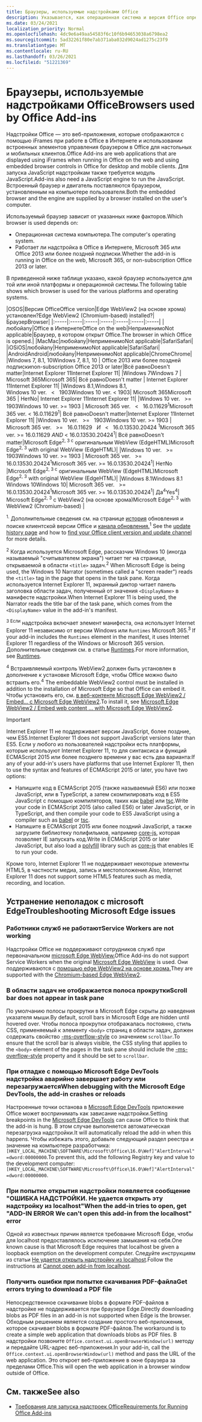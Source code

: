 ```yaml
---
title: Браузеры, используемые надстройками Office
description: Указывается, как операционная система и версия Office определяют браузер, используемый надстройками Office.
ms.date: 03/24/2021
localization_priority: Normal
ms.openlocfilehash: 4dc9e6a49aa54583f6c10f6b94653038a6798ea2
ms.sourcegitcommit: 5ad32261f80e7ab371aba032d9024ad1275c23f9
ms.translationtype: MT
ms.contentlocale: ru-RU
ms.lasthandoff: 03/26/2021
ms.locfileid: "51221369"
---
```

# <a name="browsers-used-by-office-add-ins"></a><span data-ttu-id="166fe-103">Браузеры, используемые надстройками Office</span><span class="sxs-lookup"><span data-stu-id="166fe-103">Browsers used by Office Add-ins</span></span>

<span data-ttu-id="166fe-104">Надстройки Office — это веб-приложения, которые отображаются с помощью iFrames при работе в Office в Интернете и использовании встроенных элементов управления браузером в Office для настольных и мобильных клиентов.</span><span class="sxs-lookup"><span data-stu-id="166fe-104">Office Add-ins are web applications that are displayed using iFrames when running in Office on the web and using embedded browser controls in Office for desktop and mobile clients.</span></span> <span data-ttu-id="166fe-105">Для запуска JavaScript надстройкам также требуется модуль JavaScript.</span><span class="sxs-lookup"><span data-stu-id="166fe-105">Add-ins also need a JavaScript engine to run the JavaScript.</span></span> <span data-ttu-id="166fe-106">Встроенный браузер и двигатель поставляются браузером, установленным на компьютере пользователя.</span><span class="sxs-lookup"><span data-stu-id="166fe-106">Both the embedded browser and the engine are supplied by a browser installed on the user's computer.</span></span>

<span data-ttu-id="166fe-107">Используемый браузер зависит от указанных ниже факторов.</span><span class="sxs-lookup"><span data-stu-id="166fe-107">Which browser is used depends on:</span></span>

- <span data-ttu-id="166fe-108">Операционная система компьютера.</span><span class="sxs-lookup"><span data-stu-id="166fe-108">The computer's operating system.</span></span>
- <span data-ttu-id="166fe-109">Работает ли надстройка в Office в Интернете, Microsoft 365 или Office 2013 или более поздней подписки.</span><span class="sxs-lookup"><span data-stu-id="166fe-109">Whether the add-in is running in Office on the web, Microsoft 365, or non-subscription Office 2013 or later.</span></span>

<span data-ttu-id="166fe-110">В приведенной ниже таблице указано, какой браузер используется для той или иной платформы и операционной системы.</span><span class="sxs-lookup"><span data-stu-id="166fe-110">The following table shows which browser is used for the various platforms and operating systems.</span></span>

|<span data-ttu-id="166fe-111">OS</span><span class="sxs-lookup"><span data-stu-id="166fe-111">OS</span></span>|<span data-ttu-id="166fe-112">Версия Office</span><span class="sxs-lookup"><span data-stu-id="166fe-112">Office version</span></span>|<span data-ttu-id="166fe-113">Edge WebView2 (на основе хрома) установлен?</span><span class="sxs-lookup"><span data-stu-id="166fe-113">Edge WebView2 (Chromium-based) installed?</span></span>|<span data-ttu-id="166fe-114">Браузер</span><span class="sxs-lookup"><span data-stu-id="166fe-114">Browser</span></span>|
|:-----|:-----|:-----|:-----|:-----|:-----|:-----|
|<span data-ttu-id="166fe-115">любой</span><span class="sxs-lookup"><span data-stu-id="166fe-115">any</span></span>|<span data-ttu-id="166fe-116">Office в Интернете</span><span class="sxs-lookup"><span data-stu-id="166fe-116">Office on the web</span></span>|<span data-ttu-id="166fe-117">Неприменимо</span><span class="sxs-lookup"><span data-stu-id="166fe-117">Not applicable</span></span>|<span data-ttu-id="166fe-118">Браузер, в котором открыт Office.</span><span class="sxs-lookup"><span data-stu-id="166fe-118">The browser in which Office is opened.</span></span>|
|<span data-ttu-id="166fe-119">Mac</span><span class="sxs-lookup"><span data-stu-id="166fe-119">Mac</span></span>|<span data-ttu-id="166fe-120">любой</span><span class="sxs-lookup"><span data-stu-id="166fe-120">any</span></span>|<span data-ttu-id="166fe-121">Неприменимо</span><span class="sxs-lookup"><span data-stu-id="166fe-121">Not applicable</span></span>|<span data-ttu-id="166fe-122">Safari</span><span class="sxs-lookup"><span data-stu-id="166fe-122">Safari</span></span>|
|<span data-ttu-id="166fe-123">iOS</span><span class="sxs-lookup"><span data-stu-id="166fe-123">iOS</span></span>|<span data-ttu-id="166fe-124">любой</span><span class="sxs-lookup"><span data-stu-id="166fe-124">any</span></span>|<span data-ttu-id="166fe-125">Неприменимо</span><span class="sxs-lookup"><span data-stu-id="166fe-125">Not applicable</span></span>|<span data-ttu-id="166fe-126">Safari</span><span class="sxs-lookup"><span data-stu-id="166fe-126">Safari</span></span>|
|<span data-ttu-id="166fe-127">Android</span><span class="sxs-lookup"><span data-stu-id="166fe-127">Android</span></span>|<span data-ttu-id="166fe-128">любой</span><span class="sxs-lookup"><span data-stu-id="166fe-128">any</span></span>|<span data-ttu-id="166fe-129">Неприменимо</span><span class="sxs-lookup"><span data-stu-id="166fe-129">Not applicable</span></span>|<span data-ttu-id="166fe-130">Chrome</span><span class="sxs-lookup"><span data-stu-id="166fe-130">Chrome</span></span>|
|<span data-ttu-id="166fe-131">Windows 7, 8.1, 10</span><span class="sxs-lookup"><span data-stu-id="166fe-131">Windows 7, 8.1, 10</span></span> | <span data-ttu-id="166fe-132">Office 2013 или более поздней подписки</span><span class="sxs-lookup"><span data-stu-id="166fe-132">non-subscription Office 2013 or later</span></span>|<span data-ttu-id="166fe-133">Всё равно</span><span class="sxs-lookup"><span data-stu-id="166fe-133">Doesn't matter</span></span>|<span data-ttu-id="166fe-134">Internet Explorer 11</span><span class="sxs-lookup"><span data-stu-id="166fe-134">Internet Explorer 11</span></span>|
|<span data-ttu-id="166fe-135">Windows 7</span><span class="sxs-lookup"><span data-stu-id="166fe-135">Windows 7</span></span> | <span data-ttu-id="166fe-136">Microsoft 365</span><span class="sxs-lookup"><span data-stu-id="166fe-136">Microsoft 365</span></span>| <span data-ttu-id="166fe-137">Всё равно</span><span class="sxs-lookup"><span data-stu-id="166fe-137">Doesn't matter</span></span> | <span data-ttu-id="166fe-138">Internet Explorer 11</span><span class="sxs-lookup"><span data-stu-id="166fe-138">Internet Explorer 11</span></span>|
|<span data-ttu-id="166fe-139">Windows 8.1,</span><span class="sxs-lookup"><span data-stu-id="166fe-139">Windows 8.1,</span></span><br><span data-ttu-id="166fe-140">Windows 10 ver. &nbsp; < &nbsp; 1903</span><span class="sxs-lookup"><span data-stu-id="166fe-140">Windows 10 ver.&nbsp;<&nbsp;1903</span></span>| <span data-ttu-id="166fe-141">Microsoft 365</span><span class="sxs-lookup"><span data-stu-id="166fe-141">Microsoft 365</span></span> | <span data-ttu-id="166fe-142">Нет</span><span class="sxs-lookup"><span data-stu-id="166fe-142">No</span></span>| <span data-ttu-id="166fe-143">Internet Explorer 11</span><span class="sxs-lookup"><span data-stu-id="166fe-143">Internet Explorer 11</span></span>|
|<span data-ttu-id="166fe-144">Windows 10 ver. &nbsp; >= &nbsp; 1903</span><span class="sxs-lookup"><span data-stu-id="166fe-144">Windows 10 ver.&nbsp;>=&nbsp;1903</span></span> | <span data-ttu-id="166fe-145">Microsoft 365 ver. &nbsp; < &nbsp; 16.0.11629<sup>1</sup></span><span class="sxs-lookup"><span data-stu-id="166fe-145">Microsoft 365 ver.&nbsp;<&nbsp;16.0.11629<sup>1</sup></span></span>| <span data-ttu-id="166fe-146">Всё равно</span><span class="sxs-lookup"><span data-stu-id="166fe-146">Doesn't matter</span></span>|<span data-ttu-id="166fe-147">Internet Explorer 11</span><span class="sxs-lookup"><span data-stu-id="166fe-147">Internet Explorer 11</span></span>|
|<span data-ttu-id="166fe-148">Windows 10 ver. &nbsp; >= &nbsp; 1903</span><span class="sxs-lookup"><span data-stu-id="166fe-148">Windows 10 ver.&nbsp;>=&nbsp;1903</span></span> | <span data-ttu-id="166fe-149">Microsoft 365 ver. &nbsp; >= &nbsp; 16.0.11629 &nbsp; _И_ &nbsp; < &nbsp; 16.0.13530.20424 <sup>1</sup></span><span class="sxs-lookup"><span data-stu-id="166fe-149">Microsoft 365 ver.&nbsp;>=&nbsp;16.0.11629&nbsp;_AND_&nbsp;<&nbsp;16.0.13530.20424<sup>1</sup></span></span>| <span data-ttu-id="166fe-150">Всё равно</span><span class="sxs-lookup"><span data-stu-id="166fe-150">Doesn't matter</span></span>|<span data-ttu-id="166fe-151">Microsoft Edge<sup>2, 3 с</sup> оригинальным WebView (EdgeHTML)</span><span class="sxs-lookup"><span data-stu-id="166fe-151">Microsoft Edge<sup>2, 3</sup> with original WebView (EdgeHTML)</span></span>|
|<span data-ttu-id="166fe-152">Windows 10 ver. &nbsp; >= &nbsp; 1903</span><span class="sxs-lookup"><span data-stu-id="166fe-152">Windows 10 ver.&nbsp;>=&nbsp;1903</span></span> | <span data-ttu-id="166fe-153">Microsoft 365 ver. &nbsp; >= &nbsp; 16.0.13530.20424<sup>1</sup></span><span class="sxs-lookup"><span data-stu-id="166fe-153">Microsoft 365 ver.&nbsp;>=&nbsp;16.0.13530.20424<sup>1</sup></span></span>| <span data-ttu-id="166fe-154">Нет</span><span class="sxs-lookup"><span data-stu-id="166fe-154">No</span></span> |<span data-ttu-id="166fe-155">Microsoft Edge<sup>2, 3 с</sup> оригинальным WebView (EdgeHTML)</span><span class="sxs-lookup"><span data-stu-id="166fe-155">Microsoft Edge<sup>2, 3</sup> with original WebView (EdgeHTML)</span></span>|
|<span data-ttu-id="166fe-156">Windows 8.1</span><span class="sxs-lookup"><span data-stu-id="166fe-156">Windows 8.1</span></span><br><span data-ttu-id="166fe-157">Windows 10</span><span class="sxs-lookup"><span data-stu-id="166fe-157">Windows 10</span></span>| <span data-ttu-id="166fe-158">Microsoft 365 ver. &nbsp; >= &nbsp; 16.0.13530.20424<sup>1</sup></span><span class="sxs-lookup"><span data-stu-id="166fe-158">Microsoft 365 ver.&nbsp;>=&nbsp;16.0.13530.20424<sup>1</sup></span></span>| <span data-ttu-id="166fe-159">Да<sup>4</sup></span><span class="sxs-lookup"><span data-stu-id="166fe-159">Yes<sup>4</sup></span></span>|  <span data-ttu-id="166fe-160">Microsoft Edge<sup>2, 3</sup> с WebView2 (на основе хрома)</span><span class="sxs-lookup"><span data-stu-id="166fe-160">Microsoft Edge<sup>2, 3</sup> with WebView2 (Chromium-based)</span></span> |

<span data-ttu-id="166fe-161"><sup>1.</sup> Дополнительные сведения см. на странице [история](/officeupdates/update-history-office365-proplus-by-date) обновления и поиске клиентской версии Office и [канала обновления.](https://support.office.com/article/What-version-of-Office-am-I-using-932788b8-a3ce-44bf-bb09-e334518b8b19)</span><span class="sxs-lookup"><span data-stu-id="166fe-161"><sup>1</sup> See the [update history page](/officeupdates/update-history-office365-proplus-by-date) and how to [find your Office client version and update channel](https://support.office.com/article/What-version-of-Office-am-I-using-932788b8-a3ce-44bf-bb09-e334518b8b19) for more details.</span></span>

<span data-ttu-id="166fe-162"><sup>2</sup> Когда используется Microsoft Edge, рассказчик Windows 10 (иногда называемый "считывателем экрана") читает тег на странице, открываемой в области `<title>` задач.</span><span class="sxs-lookup"><span data-stu-id="166fe-162"><sup>2</sup> When Microsoft Edge is being used, the Windows 10 Narrator (sometimes called a "screen reader") reads the `<title>` tag in the page that opens in the task pane.</span></span> <span data-ttu-id="166fe-163">Когда используется Internet Explorer 11, экранный диктор читает панель заголовка области задач, полученный от значения `<DisplayName>` в манифесте надстройки.</span><span class="sxs-lookup"><span data-stu-id="166fe-163">When Internet Explorer 11 is being used, the Narrator reads the title bar of the task pane, which comes from the `<DisplayName>` value in the add-in's manifest.</span></span>

<span data-ttu-id="166fe-164"><sup>3 Если</sup> надстройка включает элемент манифеста, она использует Internet Explorer 11 независимо от версии Windows или `Runtimes` Microsoft 365.</span><span class="sxs-lookup"><span data-stu-id="166fe-164"><sup>3</sup> If your add-in includes the `Runtimes` element in the manifest, it uses Internet Explorer 11 regardless of the Windows or Microsoft 365 version.</span></span> <span data-ttu-id="166fe-165">Дополнительные сведения см. в статье [Runtimes](../reference/manifest/runtimes.md).</span><span class="sxs-lookup"><span data-stu-id="166fe-165">For more information, see [Runtimes](../reference/manifest/runtimes.md).</span></span>

<span data-ttu-id="166fe-166"><sup>4</sup> Встраивляемый контроль WebView2 должен быть установлен в дополнение к установке Microsoft Edge, чтобы Office можно было встраить его.</span><span class="sxs-lookup"><span data-stu-id="166fe-166"><sup>4</sup> The embeddable WebView2 control must be installed in addition to the installation of Microsoft Edge so that Office can embed it.</span></span> <span data-ttu-id="166fe-167">Чтобы установить его, см. [в веб-контенте Microsoft Edge WebView2 / Embed... с Microsoft Edge WebView2](https://developer.microsoft.com/microsoft-edge/webview2/).</span><span class="sxs-lookup"><span data-stu-id="166fe-167">To install it, see [Microsoft Edge WebView2 / Embed web content ... with Microsoft Edge WebView2](https://developer.microsoft.com/microsoft-edge/webview2/).</span></span>




> [!IMPORTANT]
> <span data-ttu-id="166fe-168">Internet Explorer 11 не поддерживает версии JavaScript, более поздние, чем ES5.</span><span class="sxs-lookup"><span data-stu-id="166fe-168">Internet Explorer 11 does not support JavaScript versions later than ES5.</span></span> <span data-ttu-id="166fe-169">Если у любого из пользователей надстройки есть платформы, которые используют Internet Explorer 11, то для синтаксиса и функций ECMAScript 2015 или более позднего времени у вас есть два варианта:</span><span class="sxs-lookup"><span data-stu-id="166fe-169">If any of your add-in's users have platforms that use Internet Explorer 11, then to use the syntax and features of ECMAScript 2015 or later, you have two options:</span></span>
>
> - <span data-ttu-id="166fe-170">Напишите код в ECMAScript 2015 (также называемый ES6) или позже JavaScript, или в TypeScript, а затем скомпилировать код в ES5 JavaScript с помощью компиляторов, таких как [babel](https://babeljs.io/) или [tsc](https://www.typescriptlang.org/index.html).</span><span class="sxs-lookup"><span data-stu-id="166fe-170">Write your code in ECMAScript 2015 (also called ES6) or later JavaScript, or in TypeScript, and then compile your code to ES5 JavaScript using a compiler such as [babel](https://babeljs.io/) or [tsc](https://www.typescriptlang.org/index.html).</span></span>
> - <span data-ttu-id="166fe-171">Напишите в ECMAScript 2015 или более [](https://wikipedia.org/wiki/Polyfill_(programming)) поздний JavaScript, а также загрузите библиотеку полифильмов, например [core-js,](https://github.com/zloirock/core-js) которая позволяет IE запускать код.</span><span class="sxs-lookup"><span data-stu-id="166fe-171">Write in ECMAScript 2015 or later JavaScript, but also load a [polyfill](https://wikipedia.org/wiki/Polyfill_(programming)) library such as [core-js](https://github.com/zloirock/core-js) that enables IE to run your code.</span></span>
>
> <span data-ttu-id="166fe-172">Кроме того, Internet Explorer 11 не поддерживает некоторые элементы HTML5, в частности медиа, запись и местоположение.</span><span class="sxs-lookup"><span data-stu-id="166fe-172">Also, Internet Explorer 11 does not support some HTML5 features such as media, recording, and location.</span></span>

## <a name="troubleshooting-microsoft-edge-issues"></a><span data-ttu-id="166fe-173">Устранение неполадок с microsoft Edge</span><span class="sxs-lookup"><span data-stu-id="166fe-173">Troubleshooting Microsoft Edge issues</span></span>

### <a name="service-workers-are-not-working"></a><span data-ttu-id="166fe-174">Работники служб не работают</span><span class="sxs-lookup"><span data-stu-id="166fe-174">Service Workers are not working</span></span>

<span data-ttu-id="166fe-175">Надстройки Office не поддерживают сотрудников служб при первоначальном [microsoft Edge WebView.](/microsoft-edge/hosting/webview)</span><span class="sxs-lookup"><span data-stu-id="166fe-175">Office Add-ins do not support Service Workers when the original [Microsoft Edge WebView](/microsoft-edge/hosting/webview) is used.</span></span> <span data-ttu-id="166fe-176">Они поддерживаются с [помощью edge WebView2 на основе хрома.](/microsoft-edge/hosting/webview2)</span><span class="sxs-lookup"><span data-stu-id="166fe-176">They are supported with the [Chromium-based Edge WebView2](/microsoft-edge/hosting/webview2).</span></span>

### <a name="scroll-bar-does-not-appear-in-task-pane"></a><span data-ttu-id="166fe-177">В области задач не отображается полоса прокрутки</span><span class="sxs-lookup"><span data-stu-id="166fe-177">Scroll bar does not appear in task pane</span></span>

<span data-ttu-id="166fe-178">По умолчанию полосы прокрутки в Microsoft Edge скрыты до наведения указателя мыши.</span><span class="sxs-lookup"><span data-stu-id="166fe-178">By default, scroll bars in Microsoft Edge are hidden until hovered over.</span></span> <span data-ttu-id="166fe-179">Чтобы полоса прокрутки отображалась постоянно, стиль CSS, применяемый к элементу `<body>` страниц в области задач, должен содержать свойство [-ms-overflow-style](https://developer.mozilla.org/docs/Archive/Web/CSS/-ms-overflow-style) со значением `scrollbar`.</span><span class="sxs-lookup"><span data-stu-id="166fe-179">To ensure that the scroll bar is always visible, the CSS styling that applies to the `<body>` element of the pages in the task pane should include the [-ms-overflow-style](https://developer.mozilla.org/docs/Archive/Web/CSS/-ms-overflow-style) property and it should be set to `scrollbar`.</span></span>

### <a name="when-debugging-with-the-microsoft-edge-devtools-the-add-in-crashes-or-reloads"></a><span data-ttu-id="166fe-180">При отладке с помощью Microsoft Edge DevTools надстройка аварийно завершает работу или перезагружается</span><span class="sxs-lookup"><span data-stu-id="166fe-180">When debugging with the Microsoft Edge DevTools, the add-in crashes or reloads</span></span>

<span data-ttu-id="166fe-181">Настроенные точки останова в [Microsoft Edge DevTools](https://www.microsoft.com/p/microsoft-edge-devtools-preview/9mzbfrmz0mnj?rtc=1&activetab=pivot%3Aoverviewtab) приложение Office может воспринимать как зависание надстройки.</span><span class="sxs-lookup"><span data-stu-id="166fe-181">Setting breakpoints in the [Microsoft Edge DevTools](https://www.microsoft.com/p/microsoft-edge-devtools-preview/9mzbfrmz0mnj?rtc=1&activetab=pivot%3Aoverviewtab) can cause Office to think that the add-in is hung.</span></span> <span data-ttu-id="166fe-182">В этом случае выполняется автоматическая перезагрузка надстройки.</span><span class="sxs-lookup"><span data-stu-id="166fe-182">It will automatically reload the add-in when this happens.</span></span> <span data-ttu-id="166fe-183">Чтобы избежать этого, добавьте следующий раздел реестра и значение на компьютере разработчика: `[HKEY_LOCAL_MACHINE\SOFTWARE\Microsoft\Office\16.0\Wef]"AlertInterval"=dword:00000000`.</span><span class="sxs-lookup"><span data-stu-id="166fe-183">To prevent this, add the following Registry key and value to the development computer: `[HKEY_LOCAL_MACHINE\SOFTWARE\Microsoft\Office\16.0\Wef]"AlertInterval"=dword:00000000`.</span></span>

### <a name="when-the-add-in-tries-to-open-get-add-in-error-we-cant-open-this-add-in-from-the-localhost-error"></a><span data-ttu-id="166fe-184">При попытке открытия надстройки появляется сообщение "ОШИБКА НАДСТРОЙКИ. Не удается открыть эту надстройку из localhost"</span><span class="sxs-lookup"><span data-stu-id="166fe-184">When the add-in tries to open, get "ADD-IN ERROR We can't open this add-in from the localhost" error</span></span>

<span data-ttu-id="166fe-185">Одной из известных причин является требование Microsoft Edge, чтобы для localhost предоставлялось исключение замыкания на себя.</span><span class="sxs-lookup"><span data-stu-id="166fe-185">One known cause is that Microsoft Edge requires that localhost be given a loopback exemption on the development computer.</span></span> <span data-ttu-id="166fe-186">Следуйте инструкциям из статьи [Не удается открыть надстройку из localhost](/office/troubleshoot/error-messages/cannot-open-add-in-from-localhost).</span><span class="sxs-lookup"><span data-stu-id="166fe-186">Follow the instructions at [Cannot open add-in from localhost](/office/troubleshoot/error-messages/cannot-open-add-in-from-localhost).</span></span>

### <a name="get-errors-trying-to-download-a-pdf-file"></a><span data-ttu-id="166fe-187">Получить ошибки при попытке скачивания PDF-файла</span><span class="sxs-lookup"><span data-stu-id="166fe-187">Get errors trying to download a PDF file</span></span>

<span data-ttu-id="166fe-188">Непосредственное скачивание blobs в формате PDF-файлов в надстройке не поддерживается при браузере Edge.</span><span class="sxs-lookup"><span data-stu-id="166fe-188">Directly downloading blobs as PDF files in an add-in is not supported when Edge is the browser.</span></span> <span data-ttu-id="166fe-189">Обходным решением является создание простого веб-приложения, которое скачивает blobs в формате PDF-файлов.</span><span class="sxs-lookup"><span data-stu-id="166fe-189">The workaround is to create a simple web application that downloads blobs as PDF files.</span></span> <span data-ttu-id="166fe-190">В надстройки позвоните `Office.context.ui.openBrowserWindow(url)` методу и передайте URL-адрес веб-приложения.</span><span class="sxs-lookup"><span data-stu-id="166fe-190">In your add-in, call the `Office.context.ui.openBrowserWindow(url)` method and pass the URL of the web application.</span></span> <span data-ttu-id="166fe-191">Это откроет веб-приложение в окне браузера за пределами Office.</span><span class="sxs-lookup"><span data-stu-id="166fe-191">This will open the web application in a browser window outside of Office.</span></span>

## <a name="see-also"></a><span data-ttu-id="166fe-192">См. также</span><span class="sxs-lookup"><span data-stu-id="166fe-192">See also</span></span>

- [<span data-ttu-id="166fe-193">Требования для запуска надстроек Office</span><span class="sxs-lookup"><span data-stu-id="166fe-193">Requirements for Running Office Add-ins</span></span>](requirements-for-running-office-add-ins.md)
